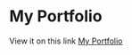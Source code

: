 # My Portfolio

View it on this link [My Portfolio](https://adaptive-portfolio.netlify.app "NSMbatha")
